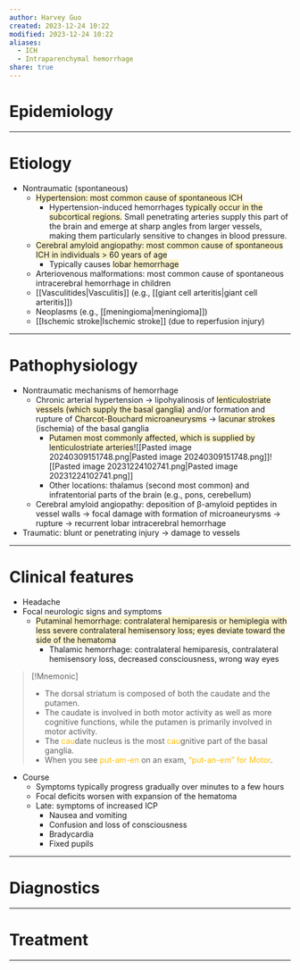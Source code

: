 ```yaml
---
author: Harvey Guo
created: 2023-12-24 10:22
modified: 2023-12-24 10:22
aliases:
  - ICH
  - Intraparenchymal hemorrhage
share: true
---
```

# Epidemiology


---
# Etiology
- Nontraumatic (spontaneous)
	- <span style="background:rgba(240, 200, 0, 0.2)">Hypertension: most common cause of spontaneous ICH</span>
		- Hypertension-induced hemorrhages <span style="background:rgba(240, 200, 0, 0.2)">typically occur in the subcortical regions.</span> Small penetrating arteries supply this part of the brain and emerge at sharp angles from larger vessels, making them particularly sensitive to changes in blood pressure.
	- <span style="background:rgba(240, 200, 0, 0.2)">Cerebral amyloid angiopathy: most common cause of spontaneous ICH in individuals > 60 years of age</span>
		- Typically causes <span style="background:rgba(240, 200, 0, 0.2)">lobar hemorrhage</span>
	- Arteriovenous malformations: most common cause of spontaneous intracerebral hemorrhage in children
	- [[Vasculitides|Vasculitis]] (e.g., [[giant cell arteritis|giant cell arteritis]])
	- Neoplasms (e.g., [[meningioma|meningioma]]) 
	- [[Ischemic stroke|Ischemic stroke]] (due to reperfusion injury)

---
# Pathophysiology
- Nontraumatic mechanisms of hemorrhage
	- Chronic arterial hypertension → lipohyalinosis of <span style="background:rgba(240, 200, 0, 0.2)">lenticulostriate vessels (which supply the basal ganglia)</span> and/or formation and rupture of <span style="background:rgba(240, 200, 0, 0.2)">Charcot-Bouchard microaneurysms</span> → <span style="background:rgba(240, 200, 0, 0.2)">lacunar strokes</span> (ischemia) of the basal ganglia
		- <span style="background:rgba(240, 200, 0, 0.2)">Putamen most commonly affected, which is supplied by lenticulostriate arteries</span>![[Pasted image 20240309151748.png|Pasted image 20240309151748.png]]![[Pasted image 20231224102741.png|Pasted image 20231224102741.png]]
		- Other locations: thalamus (second most common) and infratentorial parts of the brain (e.g., pons, cerebellum)
	- Cerebral amyloid angiopathy: deposition of β-amyloid peptides in vessel walls → focal damage with formation of microaneurysms → rupture → recurrent lobar intracerebral hemorrhage
- Traumatic: blunt or penetrating injury → damage to vessels

---
# Clinical features
- Headache
- Focal neurologic signs and symptoms
	- <span style="background:rgba(240, 200, 0, 0.2)">Putaminal hemorrhage: contralateral hemiparesis or hemiplegia with less severe contralateral hemisensory loss; eyes deviate toward the side of the hematoma </span>
		- Thalamic hemorrhage: contralateral hemiparesis, contralateral hemisensory loss, decreased consciousness, wrong way eyes

>[!Mnemonic] 
>- The dorsal striatum is composed of both the caudate and the putamen.
>- The caudate is involved in both motor activity as well as more cognitive functions, while the putamen is primarily involved in motor activity.
>- The <font color="#ffc000">cau</font>date nucleus is the most <font color="#ffc000">cau</font>gnitive part of the basal ganglia.
>- When you see <font color="#ffc000">put-am-en</font> on an exam, <font color="#ffc000">“put-an-em” for Motor</font>.
- Course
	- Symptoms typically progress gradually over minutes to a few hours
	- Focal deficits worsen with expansion of the hematoma
	- Late: symptoms of increased ICP
		- Nausea and vomiting
		- Confusion and loss of consciousness
		- Bradycardia
		- Fixed pupils


---
# Diagnostics


---
# Treatment


---
